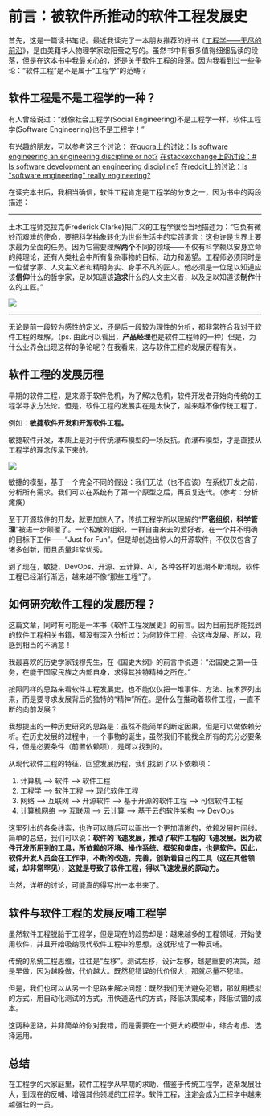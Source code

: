 # 前言：被软件所推动的软件工程发展史


首先，这是一篇读书笔记。最近我读完了一本朋友推荐的好书《[工程学——无尽的前沿](https://book.douban.com/subject/27147169/)》，是由美籍华人物理学家欧阳莹之写的。虽然书中有很多值得细细品读的段落，但是在这本书中我最关心的，还是关于软件工程的段落。因为我看到过一些争论：“软件工程”是不是属于“工程学”的范畴？

## 软件工程是不是工程学的一种？

有人曾经说过：“就像社会工程学(Social Engineering)不是工程学一样，软件工程学(Software Engineering)也不是工程学！”

有兴趣的朋友，可以参考这三个讨论：
[在quora上的讨论：Is software engineering an engineering discipline or not?](https://www.quora.com/Is-software-engineering-an-engineering-discipline-or-not)
[在stackexchange上的讨论：# Is software development an engineering discipline?](https://softwareengineering.stackexchange.com/questions/111265/is-software-development-an-engineering-discipline)
[在reddit上的讨论：Is "software engineering" really engineering?](https://www.reddit.com/r/engineering/comments/3fvlcn/is_software_engineering_really_engineering/)

在读完本书后，我相当确信，软件工程肯定是工程学的分支之一，因为书中的两段描述：

---
土木工程师克拉克(Frederick Clarke)把广义的工程学很恰当地描述为：“它负有微妙而艰难的使命，要把科学抽象转化为世俗生活中的实践语言；这也许是世界上要求最为全面的任务。因为它需要理解**两个**不同的领域——不仅有科学赖以安身立命的纯理论，还有人类社会中所有复杂事物的目标、动力和渴望。工程师必须同时是一位哲学家、人文主义者和精明务实、身手不凡的匠人。他必须是一位足以知道应该**信仰**什么的哲学家，足以知道该**追求**什么的人文主义者，以及足以知道该**制作**什么的工匠。”

![](https://upload-images.jianshu.io/upload_images/10072-d6481e916a04d3be.png?imageMogr2/auto-orient/strip%7CimageView2/2/w/1240)

---

无论是前一段较为感性的定义，还是后一段较为理性的分析，都非常符合我对于软件工程的理解。（ps. 由此可以看出，**产品经理**也是软件工程师的一种）但是，为什么业界会出现这样的争论呢？在我看来，这与软件工程的发展历程有关。

## 软件工程的发展历程

早期的软件工程，是来源于软件危机，为了解决危机，软件开发者开始向传统的工程学寻求方法论。但是，软件工程的发展实在是太快了，越来越不像传统工程了。

例如：**敏捷软件开发和开源软件工程。**

敏捷软件开发，本质上是对于传统瀑布模型的一场反抗。而瀑布模型，才是直接从工程学的理念传承下来的。

![](https://upload-images.jianshu.io/upload_images/10072-eb080b166e86c1e5.png?imageMogr2/auto-orient/strip%7CimageView2/2/w/1240)

敏捷的模型，基于一个完全不同的假设：我们无法（也不应该）在系统开发之前，分析所有需求。我们可以在系统有了第一个原型之后，再反复迭代。（参考：分析瘫痪）

至于开源软件的开发，就更加惊人了，传统工程学所以理解的“**严密组织，科学管理**”被进一步颠覆了。一个松散的组织，一群自由来去的爱好者，在一个并不明确的目标下工作——“Just for Fun”。但是却创造出惊人的开源软件，不仅仅包含了诸多创新，而且质量非常优秀。

到了现在，敏捷、DevOps、开源、云计算、AI，各种各样的思潮不断涌现，软件工程已经渐行渐远，越来越不像“那些工程”了。

## 如何研究软件工程的发展历程？

这篇文章，同时有可能是一本书《软件工程发展史》的前言。因为目前我所能找到的软件工程相关书籍，都没有深入分析过：为何软件工程，会这样发展。所以，我感到相当的不满意！

我最喜欢的历史学家钱穆先生，在《国史大纲》的前言中说道：“治国史之第一任务，在能于国家民族之内部自身，求得其独特精神之所在。”

按照同样的思路来看软件工程发展史，也不能仅仅把一堆事件、方法、技术罗列出来，而是要寻求发展背后的独特的“精神”所在。是什么在推动着软件工程，一直不断的向前发展？

我想提出的一种历史研究的思路是：虽然不能简单的断定因果，但是可以做依赖分析。在历史发展的过程中，一个事物的诞生，虽然我们不能找全所有的充分必要条件，但是必要条件（前置依赖项），是可以找到的。

从现代软件工程的特征，回望发展历程，我们找到了以下依赖项：

1. 计算机 --> 软件 --> 软件工程
2. 工程学 -->  软件工程 -->  现代软件工程
3. 网络 --> 互联网 --> 开源软件 --> 基于开源的软件工程 --> 可信软件工程
4. 计算机网络 --> 互联网 --> 云计算 --> 基于云的软件架构 --> DevOps

这里列出的各条线索，也许可以随后可以画出一个更加清晰的，依赖发展时间线。简单的总结，我们可以说：**软件的飞速发展，推动了软件工程的飞速发展。因为软件开发所用到的工具，所依赖的环境、操作系统、框架和类库，也是软件。因此，软件开发人员会在工作中，不断的改造，完善，创新着自己的工具（这在其他领域，却非常罕见），这就是导致了软件工程，得以飞速发展的原动力。**

当然，详细的讨论，可能真的得写出一本书来了。

## 软件与软件工程的发展反哺工程学

虽然软件工程脱胎于工程学，但是现在的趋势却是：越来越多的工程领域，开始使用软件，并且开始吸纳现代软件工程中的思想，这就形成了一种反哺。

传统的系统工程思维，往往是“左移”。测试左移，设计左移，越是重要的决策，越是早做，因为越晚做，代价越大。既然犯错误的代价很大，那就尽量不犯错。

但是，我们也可以从另一个思路来解决问题：既然我们无法避免犯错，那就用模拟的方式，用自动化测试的方式，用快速迭代的方式，降低决策成本，降低试错的成本。

这两种思路，并非简单的你对我错，而是需要在一个更大的模型中，综合考虑、选择运用。

## 总结

在工程学的大家庭里，软件工程学从早期的求助、借鉴于传统工程学，逐渐发展壮大，到现在的反哺、增强其他领域的工程学。软件工程，注定会成为工程学中越来越强壮的一员。